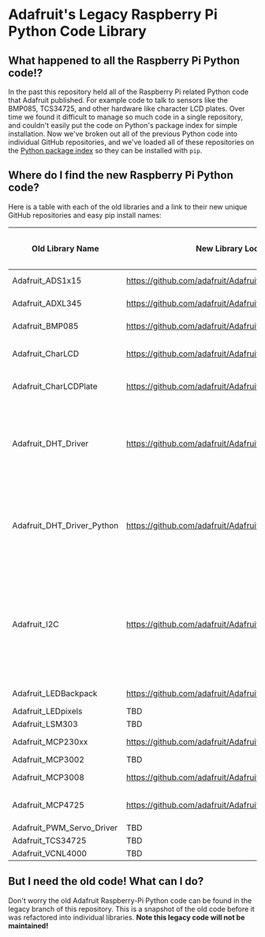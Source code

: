 # Adafruit's Legacy Raspberry Pi Python Code Library

## What happened to all the Raspberry Pi Python code!?

In the past this repository held all of the Raspberry Pi related Python code
that Adafruit published.  For example code to talk to sensors like the BMP085,
TCS34725, and other hardware like character LCD plates.  Over time we found it
difficult to manage so much code in a single repository, and couldn't easily put
the code on Python's package index for simple installation.  Now we've broken out
all of the previous Python code into individual GitHub repositories, and we've
loaded all of these repositories on the [Python package index](https://pypi.python.org/pypi)
so they can be installed with `pip`.

## Where do I find the new Raspberry Pi Python code?

Here is a table with each of the old libraries and a link to their new unique
GitHub repositories and easy pip install names:

| Old Library Name | New Library Location | New `pip install` Package Name | Notes |
|------------------|----------------------|--------------------------------|-------|
| Adafruit_ADS1x15 | https://github.com/adafruit/Adafruit_Python_ADS1X15 | adafruit-ads1x15 | [See guide](https://learn.adafruit.com/raspberry-pi-analog-to-digital-converters). |
| Adafruit_ADXL345 | https://github.com/adafruit/Adafruit_Python_ADXL345 | adafriot-adxl345 | TBD |
| Adafruit_BMP085 | https://github.com/adafruit/Adafruit_Python_BMP | adafruit-bmp | [See guide](https://learn.adafruit.com/using-the-bmp085-with-raspberry-pi/using-the-adafruit-bmp085-python-library). |
| Adafruit_CharLCD | https://github.com/adafruit/Adafruit_Python_CharLCD | adafruit-charlcd | [See new character LCD guide](https://learn.adafruit.com/character-lcd-with-raspberry-pi-or-beaglebone-black/overview). |
| Adafruit_CharLCDPlate | https://github.com/adafruit/Adafruit_Python_CharLCD | adafruit-charlcd | [See new character LCD guide](https://learn.adafruit.com/character-lcd-with-raspberry-pi-or-beaglebone-black/overview). |
| Adafruit_DHT_Driver | https://github.com/adafruit/Adafruit_Python_DHT | None, must be manually installed to properly compile C extension. | See the [C code for reading the DHT sensor](https://github.com/adafruit/Adafruit_Python_DHT/tree/master/source/Raspberry_Pi_2) in the updated Python driver. |
| Adafruit_DHT_Driver_Python | https://github.com/adafruit/Adafruit_Python_DHT | None, must be manually installed to properly compile C extension. | [See updated DHT sensor guide](https://learn.adafruit.com/dht-humidity-sensing-on-raspberry-pi-with-gdocs-logging/overview) |
| Adafruit_I2C | https://github.com/adafruit/Adafruit_Python_GPIO | TBD | See [updated I2C code](https://github.com/adafruit/Adafruit_Python_GPIO/blob/master/Adafruit_GPIO/I2C.py) in the Python GPIO library.  Import with `import Adafruit_GPIO.I2C as I2C` and create an instance of `I2C.Device` instead of the old `Adafruit_I2C` class. |
| Adafruit_LEDBackpack | https://github.com/adafruit/Adafruit_Python_LED_Backpack | TBD | [See new LED backpacks guide.](https://learn.adafruit.com/led-backpack-displays-on-raspberry-pi-and-beaglebone-black/overview) |
| Adafruit_LEDpixels | TBD | TBD | - |
| Adafruit_LSM303 | TBD | TBD | - |
| Adafruit_MCP230xx | https://github.com/adafruit/Adafruit_Python_GPIO | TBD | See [updated MCP230xx code](https://github.com/adafruit/Adafruit_Python_GPIO/blob/master/Adafruit_GPIO/MCP230xx.py). |
| Adafruit_MCP3002 | TBD | TBD | - |
| Adafruit_MCP3008 | https://github.com/adafruit/Adafruit_Python_MCP3008 | adafruit-mcp3008 | [See guide](https://learn.adafruit.com/raspberry-pi-analog-to-digital-converters). |
| Adafruit_MCP4725 | https://github.com/adafruit/Adafruit_Python_MCP4725 | adafruit-mcp4725 | [See old guide](https://learn.adafruit.com/mcp4725-12-bit-dac-with-raspberry-pi/overview) (TBD update to use new lib) |
| Adafruit_PWM_Servo_Driver | TBD | TBD | - |
| Adafruit_TCS34725 | TBD | TBD | - |
| Adafruit_VCNL4000 | TBD | TBD | - |

## But I **need** the old code!  What can I do?

Don't worry the old Adafruit Raspberry-Pi Python code can be found in the
legacy branch of this repository.  This is a snapshot of the old code before it
was refactored into individual libraries. **Note this legacy code will not be
maintained!**
